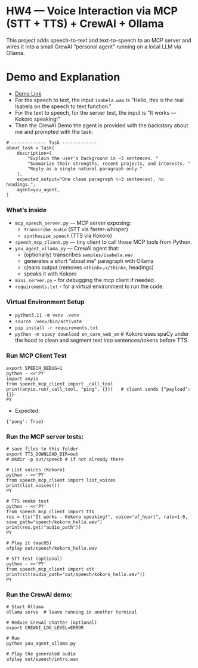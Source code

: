# HW4 — Voice Interaction via MCP (STT + TTS) + CrewAI + Ollama

This project adds speech-to-text and text-to-speech to an MCP server and wires it into a small CrewAI “personal agent” running on a local LLM via Ollama.

# Demo and Explanation
- [Demo Link]()
- For the speech to text, the input `isabela.wav` is "Hello, this is the real Isabela on the speech to text function."
- For the text to speech, for the server test, the input is "It works — Kokoro speaking!"
- Then the CrewAI Demo the agent is provided with the backstory about me and prompted with the task:
```
# ------------- Task -------------
about_task = Task(
    description=(
        "Explain the user's background in ~3 sentences. "
        "Summarize their strengths, recent projects, and interests. "
        "Reply as a single natural paragraph only."
    ),
    expected_output="One clean paragraph (~3 sentences), no headings.",
    agent=you_agent,
)
```

### What’s inside
- `mcp_speech_server.py` — MCP server exposing:
  - `transcribe_audio` (STT via faster-whisper)
  - `synthesize_speech` (TTS via Kokoro)
- `speech_mcp_client.py` — tiny client to call those MCP tools from Python.
- `you_agent_ollama.py` — CrewAI agent that:
  - (optionally) transcribes `samples/isabela.wav`
  - generates a short “about me” paragraph with Ollama
  - cleans output (removes `<think>…</think>`, headings)
  - speaks it with Kokoro
- `mini_server.py` - for debugging the mcp client if needed.
- `requirements.txt` - for a virtual environment to run the code.

### Virtual Environment Setup
- `python3.11 -m venv .venv`
- `source .venv/bin/activate`
- `pip install -r requirements.txt`
- `python -m spacy download en_core_web_sm` # Kokoro uses spaCy under the hood to clean and segment text into sentences/tokens before TTS

### Run MCP Client Test
```
export SPEECH_DEBUG=1
python - <<'PY'
import anyio
from speech_mcp_client import _call_tool
print(anyio.run(_call_tool, "ping", {}))   # client sends {"payload": {}}
PY

```
- Expected:
```
{'pong': True}
```

### Run the MCP server tests:
```
# save files to this folder
export TTS_DOWNLOAD_DIR=out
# mkdir -p out/speech # if not already there

# List voices (Kokoro)
python - <<'PY'
from speech_mcp_client import list_voices
print(list_voices())
PY

# TTS smoke test
python - <<'PY'
from speech_mcp_client import tts
res = tts("It works — Kokoro speaking!", voice="af_heart", rate=1.0, save_path="speech/kokoro_hello.wav")
print(res.get("audio_path"))
PY

# Play it (macOS)
afplay out/speech/kokoro_hello.wav

# STT test (optional)
python - <<'PY'
from speech_mcp_client import stt
print(stt(audio_path="out/speech/kokoro_hello.wav"))
PY

```

### Run the CrewAI demo:
```
# Start Ollama
ollama serve  # leave running in another terminal

# Reduce CrewAI chatter (optional)
export CREWAI_LOG_LEVEL=ERROR

# Run
python you_agent_ollama.py

# Play the generated audio
afplay out/speech/intro.wav

```
